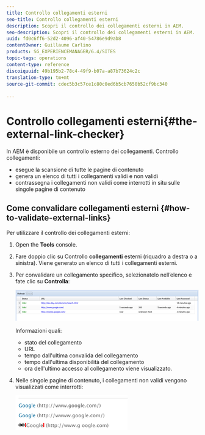 ```yaml
---
title: Controllo collegamenti esterni
seo-title: Controllo collegamenti esterni
description: Scopri il controllo dei collegamenti esterni in AEM.
seo-description: Scopri il controllo dei collegamenti esterni in AEM.
uuid: fd0c6ff6-52d2-4096-af40-54786e9d9ab8
contentOwner: Guillaume Carlino
products: SG_EXPERIENCEMANAGER/6.4/SITES
topic-tags: operations
content-type: reference
discoiquuid: 49b195b2-78c4-49f9-b07a-a87b73624c2c
translation-type: tm+mt
source-git-commit: cdec5b3c57ce1c80c0ed6b5cb7650b52cf9bc340

---
```



# Controllo collegamenti esterni{#the-external-link-checker}

In AEM è disponibile un controllo esterno dei collegamenti. Controllo collegamenti:

* esegue la scansione di tutte le pagine di contenuto
* genera un elenco di tutti i collegamenti validi e non validi
* contrassegna i collegamenti non validi come interrotti in situ sulle singole pagine di contenuto

## Come convalidare collegamenti esterni {#how-to-validate-external-links}

Per utilizzare il controllo dei collegamenti esterni:

1. Open the **Tools** console.
1. Fare doppio clic su Controllo **collegamenti** esterni (riquadro a destra o a sinistra). Viene generato un elenco di tutti i collegamenti esterni.
1. Per convalidare un collegamento specifico, selezionatelo nell’elenco e fate clic su **Controlla**:

   ![chlimage_1-109](assets/chlimage_1-109.png)

   Informazioni quali:

   * stato del collegamento
   * URL
   * tempo dall&#39;ultima convalida del collegamento
   * tempo dall&#39;ultima disponibilità del collegamento
   * ora dell&#39;ultimo accesso al collegamento
   viene visualizzato.

1. Nelle singole pagine di contenuto, i collegamenti non validi vengono visualizzati come interrotti:

   ![chlimage_1-110](assets/chlimage_1-110.png)

